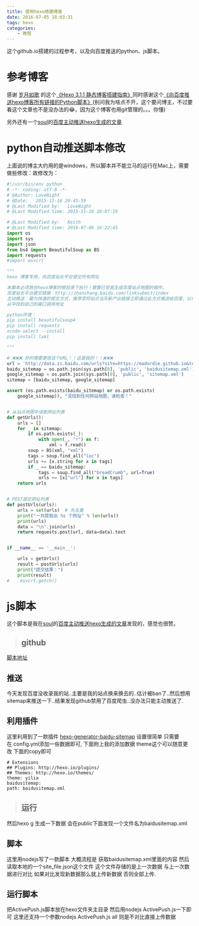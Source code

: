 ```yaml
---
title: 使用hexo搭建博客
date: 2016-07-05 18:03:31
tags: hexo
categories: 
    - 教程
---
```


这个github.io搭建的过程参考，以及向百度推送的python、js脚本。

<!--more-->

# 参考博客
    
感谢 [岁月如歌](http://lovenight.github.io) 的这个[《Hexo 3.1.1 静态博客搭建指南》](http://lovenight.github.io/2015/11/10/Hexo-3-1-1-静态博客搭建指南/)同时感谢这个[《向百度推送hexo博客所有链接的Python脚本》](http://lovenight.github.io/2015/11/18/向百度推送hexo博客所有链接的Python脚本/)(别问我为啥点不开，这个要问博主，不过要看这个文章也不是没办法的😂，因为这个博客也用git管理的。。。你懂)

另外还有一个[soul](http://emufan.com)的[百度主动推送hexo生成的文章](http://emufan.com/2016/02/18/百度主动推送hexo生成的文章/)

# python自动推送脚本修改

上面说的博主大约用的是windows，所以脚本并不能立马的运行在Mac上，需要做些修改：故修改为：

```python
#!/usr/bin/env python
# -*- coding: utf-8 -*-
# @Author: LoveNight
# @Date:   2015-11-16 20:45:59
# @Last Modified by:   LoveNight
# @Last Modified time: 2015-11-18 18:07:19

# @Last Modified by:   Keith
# @Last Modified time: 2016-07-06 16:22:45
import os
import sys
import json
from bs4 import BeautifulSoup as BS
import requests
#import msvcrt

"""
hexo 博客专用，向百度站长平台提交所有网址

本脚本必须放在hexo博客的根目录下执行！需要已安装生成百度站点地图的插件。
百度站长平台提交链接：http://zhanzhang.baidu.com/linksubmit/index
主动推送：最为快速的提交方式，推荐您将站点当天新产出链接立即通过此方式推送给百度，以保证新链接可以及时被百度收录。
从中找到自己的接口调用地址

python环境：
pip install beautifulsoup4
pip install requests
xcode-select --install	
pip install lxml 

"""

# ❌❌❌ 抄的需要更改这个URL！！这是我的！！❌❌❌
url = 'http://data.zz.baidu.com/urls?site=https://madordie.github.io&token=j33t0VEPFl24tJ8N'
baidu_sitemap = os.path.join(sys.path[0], 'public', 'baidusitemap.xml')
google_sitemap = os.path.join(sys.path[0], 'public', 'sitemap.xml')
sitemap = [baidu_sitemap, google_sitemap]

assert (os.path.exists(baidu_sitemap) or os.path.exists(
    google_sitemap)), "没找到任何网站地图，请检查！"


# 从站点地图中读取网址列表
def getUrls():
    urls = []
    for _ in sitemap:
        if os.path.exists(_):
            with open(_, "r") as f:
                xml = f.read()
        soup = BS(xml, "xml")
        tags = soup.find_all("loc")
        urls += [x.string for x in tags]
        if _ == baidu_sitemap:
            tags = soup.find_all("breadCrumb", url=True)
            urls += [x["url"] for x in tags]
    return urls


# POST提交网址列表
def postUrls(urls):
    urls = set(urls)  # 先去重
    print("一共提取出 %s 个网址" % len(urls))
    print(urls)
    data = "\n".join(urls)
    return requests.post(url, data=data).text


if __name__ == '__main__':

    urls = getUrls()
    result = postUrls(urls)
    print("提交结果：")
    print(result)
#    msvcrt.getch()
```

# js脚本

这个脚本是我在[soul](http://emufan.com)的[百度主动推送hexo生成的文章](http://emufan.com/2016/02/18/百度主动推送hexo生成的文章/)发现的，感觉也很赞。


>  ## github
  [脚本地址](https://github.com/Relsoul/bdwork/tree/master/soul/hexo百度主动上传)
  ## 推送
  今天发现百度没收录我的站..主要是我的站点换来换去的..估计被ban了..然后想用sitemap来推送一下..结果发现github禁用了百度爬虫..没办法只能主动推送了.
  ## 利用插件
  这里利用到了一款插件
  [hexo-generator-baidu-sitemap](https://github.com/coneycode/hexo-generator-baidu-sitemap)
  设置很简单 只需要在.config.yml添加一些数据即可, 下面附上我的添加数据 theme这个可以随意更改 下面的copy即可
  ```
  # Extensions
  ## Plugins: http://hexo.io/plugins/
  ## Themes: http://hexo.io/themes/
  theme: yilia
  baidusitemap:
  path: baidusitemap.xml
  ```
>  ## 运行
  然后hexo g 生成一下数据 会在public下面发现一个文件名为baidusitemap.xml
  ## 脚本
  这里用nodejs写了一款脚本 大概流程是 获取baidusitemap.xml里面的内容 然后读取本地的一个site_file.json这个文件 这个文件存储的是上一次数据 与上一次数据进行对比 如果对比发现新数据那么就上传新数据 否则全部上传.
  ## 运行脚本
  把ActivePush.js脚本放在hexo文件夹主目录 然后用nodejs ActivePush.js一下即可 这里还支持一个参数nodejs ActivePush.js all 则是不对比直接上传数据
